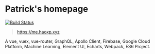 # Patrick's homepage

[![Build Status](https://travis-ci.org/HaoPatrick/Patrick_website.svg?branch=master)](https://travis-ci.org/HaoPatrick/Patrick_website)

> https://me.haoxp.xyz

A vue, vuex, vue-router, GraphQL, Apollo Client, Firebase, Google Cloud Platform, Machine Learning, Element UI, Echarts, Webpack, ES6 Project.
